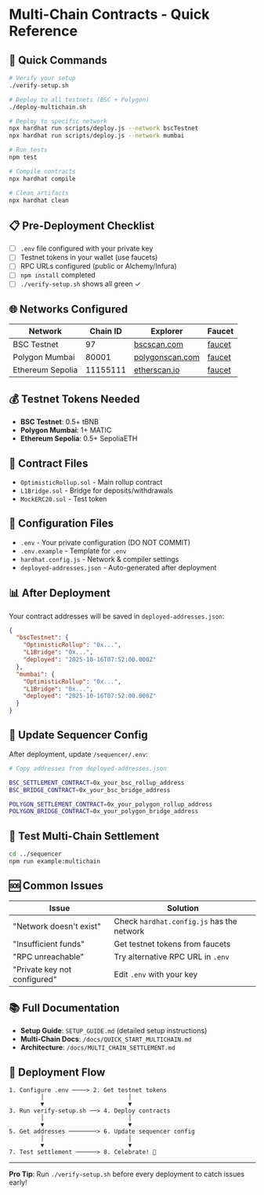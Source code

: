 # Multi-Chain Contracts - Quick Reference

## 🚀 Quick Commands

```bash
# Verify your setup
./verify-setup.sh

# Deploy to all testnets (BSC + Polygon)
./deploy-multichain.sh

# Deploy to specific network
npx hardhat run scripts/deploy.js --network bscTestnet
npx hardhat run scripts/deploy.js --network mumbai

# Run tests
npm test

# Compile contracts
npx hardhat compile

# Clean artifacts
npx hardhat clean
```

## 📋 Pre-Deployment Checklist

- [ ] `.env` file configured with your private key
- [ ] Testnet tokens in your wallet (use faucets)
- [ ] RPC URLs configured (public or Alchemy/Infura)
- [ ] `npm install` completed
- [ ] `./verify-setup.sh` shows all green ✓

## 🌐 Networks Configured

| Network          | Chain ID | Explorer                                          | Faucet                                                     |
| ---------------- | -------- | ------------------------------------------------- | ---------------------------------------------------------- |
| BSC Testnet      | 97       | [bscscan.com](https://testnet.bscscan.com)        | [faucet](https://testnet.bnbchain.org/faucet-smart)        |
| Polygon Mumbai   | 80001    | [polygonscan.com](https://mumbai.polygonscan.com) | [faucet](https://mumbaifaucet.com)                         |
| Ethereum Sepolia | 11155111 | [etherscan.io](https://sepolia.etherscan.io)      | [faucet](https://www.alchemy.com/faucets/ethereum-sepolia) |

## 💰 Testnet Tokens Needed

- **BSC Testnet**: 0.5+ tBNB
- **Polygon Mumbai**: 1+ MATIC
- **Ethereum Sepolia**: 0.5+ SepoliaETH

## 📄 Contract Files

- `OptimisticRollup.sol` - Main rollup contract
- `L1Bridge.sol` - Bridge for deposits/withdrawals
- `MockERC20.sol` - Test token

## 🔧 Configuration Files

- `.env` - Your private configuration (DO NOT COMMIT)
- `.env.example` - Template for `.env`
- `hardhat.config.js` - Network & compiler settings
- `deployed-addresses.json` - Auto-generated after deployment

## 📊 After Deployment

Your contract addresses will be saved in `deployed-addresses.json`:

```json
{
  "bscTestnet": {
    "OptimisticRollup": "0x...",
    "L1Bridge": "0x...",
    "deployed": "2025-10-16T07:52:00.000Z"
  },
  "mumbai": {
    "OptimisticRollup": "0x...",
    "L1Bridge": "0x...",
    "deployed": "2025-10-16T07:52:00.000Z"
  }
}
```

## 🔗 Update Sequencer Config

After deployment, update `/sequencer/.env`:

```bash
# Copy addresses from deployed-addresses.json

BSC_SETTLEMENT_CONTRACT=0x_your_bsc_rollup_address
BSC_BRIDGE_CONTRACT=0x_your_bsc_bridge_address

POLYGON_SETTLEMENT_CONTRACT=0x_your_polygon_rollup_address
POLYGON_BRIDGE_CONTRACT=0x_your_polygon_bridge_address
```

## 🧪 Test Multi-Chain Settlement

```bash
cd ../sequencer
npm run example:multichain
```

## 🆘 Common Issues

| Issue                        | Solution                                  |
| ---------------------------- | ----------------------------------------- |
| "Network doesn't exist"      | Check `hardhat.config.js` has the network |
| "Insufficient funds"         | Get testnet tokens from faucets           |
| "RPC unreachable"            | Try alternative RPC URL in `.env`         |
| "Private key not configured" | Edit `.env` with your key                 |

## 📚 Full Documentation

- **Setup Guide**: `SETUP_GUIDE.md` (detailed setup instructions)
- **Multi-Chain Docs**: `/docs/QUICK_START_MULTICHAIN.md`
- **Architecture**: `/docs/MULTI_CHAIN_SETTLEMENT.md`

## 🎯 Deployment Flow

```
1. Configure .env ────> 2. Get testnet tokens
         │                        │
         ▼                        ▼
3. Run verify-setup.sh ──> 4. Deploy contracts
         │                        │
         ▼                        ▼
5. Get addresses ────────> 6. Update sequencer config
         │                        │
         ▼                        ▼
7. Test settlement ──────> 8. Celebrate! 🎉
```

---

**Pro Tip**: Run `./verify-setup.sh` before every deployment to catch issues early!
